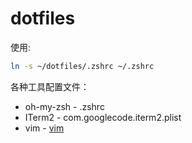 # dotfiles

使用:

```bash
ln -s ~/dotfiles/.zshrc ~/.zshrc
```

各种工具配置文件：

* oh-my-zsh - .zshrc
* ITerm2 - com.googlecode.iterm2.plist
* vim - [vim](./vim)
